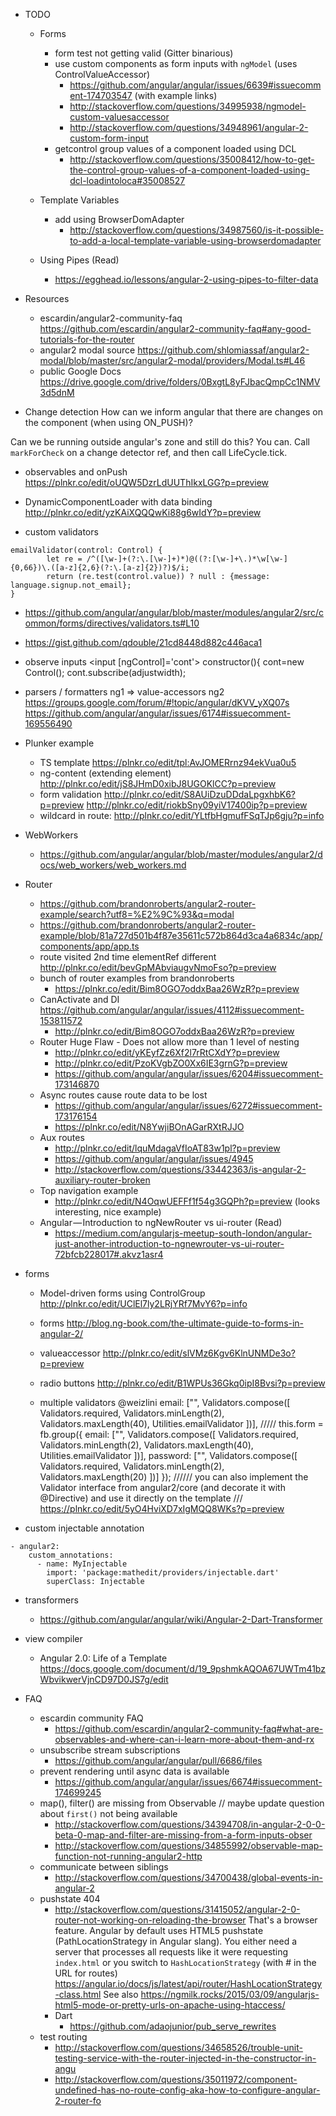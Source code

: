 - TODO
  - Forms
    - form test not getting valid (Gitter binarious)
    - use custom components as form inputs with `ngModel` (uses ControlValueAccessor)
      - https://github.com/angular/angular/issues/6639#issuecomment-174703547 (with example links)
      - http://stackoverflow.com/questions/34995938/ngmodel-custom-valuesaccessor
      - http://stackoverflow.com/questions/34948961/angular-2-custom-form-input
    - getcontrol group values of a component loaded using DCL
      - http://stackoverflow.com/questions/35008412/how-to-get-the-control-group-values-of-a-component-loaded-using-dcl-loadintoloca#35008527

  - Template Variables
    - add using BrowserDomAdapter
      - http://stackoverflow.com/questions/34987560/is-it-possible-to-add-a-local-template-variable-using-browserdomadapter

  - Using Pipes (Read)
    - https://egghead.io/lessons/angular-2-using-pipes-to-filter-data
    
    
- Resources
  - escardin/angular2-community-faq https://github.com/escardin/angular2-community-faq#any-good-tutorials-for-the-router
  - angular2 modal source https://github.com/shlomiassaf/angular2-modal/blob/master/src/angular2-modal/providers/Modal.ts#L46
  - public Google Docs https://drive.google.com/drive/folders/0BxgtL8yFJbacQmpCc1NMV3d5dnM

- Change detection
How can we inform angular that there are changes on the component (when using ON_PUSH)?

Can we be running outside angular's zone and still do this?
You can. Call `markForCheck` on a change detector ref, and then call LifeCycle.tick.

  - observables and onPush https://plnkr.co/edit/oUQW5DzrLdUUThIkxLGG?p=preview


- DynamicComponentLoader with data binding
http://plnkr.co/edit/yzKAiXQQQwKi88g6wIdY?p=preview

- custom validators
```
emailValidator(control: Control) {
        let re = /^([\w-]+(?:\.[\w-]+)*)@((?:[\w-]+\.)*\w[\w-]{0,66})\.([a-z]{2,6}(?:\.[a-z]{2})?)$/i;
        return (re.test(control.value)) ? null : {message: language.signup.not_email};
}
```
  - https://github.com/angular/angular/blob/master/modules/angular2/src/common/forms/directives/validators.ts#L10
  - https://gist.github.com/qdouble/21cd8448d882c446aca1

- observe inputs 
<input [ngControl]='cont'>
constructor(){
cont=new Control();
cont.subscribe(adjustwidth);

- parsers / formatters ng1 => value-accessors ng2
 https://groups.google.com/forum/#!topic/angular/dKVV_yXQ07s
 https://github.com/angular/angular/issues/6174#issuecomment-169556490

- Plunker example
  - TS template https://plnkr.co/edit/tpl:AvJOMERrnz94ekVua0u5
  - ng-content (extending element) http://plnkr.co/edit/jS8JHmD0xibJ8UGOKlCC?p=preview
  - form validation http://plnkr.co/edit/S8AUiDzuDDdaLpgxhbK6?p=preview 
    http://plnkr.co/edit/riokbSny09yiV17400ip?p=preview
  - wildcard in route: http://plnkr.co/edit/YLtfbHgmufFSqTJp6gju?p=info

- WebWorkers
  - https://github.com/angular/angular/blob/master/modules/angular2/docs/web_workers/web_workers.md


- Router
  - https://github.com/brandonroberts/angular2-router-example/search?utf8=%E2%9C%93&q=modal
  - https://github.com/brandonroberts/angular2-router-example/blob/81a727d501b4f87e35611c572b864d3ca4a6834c/app/components/app/app.ts
  - route visited 2nd time elementRef different http://plnkr.co/edit/bevGpMAbviaugvNmoFso?p=preview
  - bunch of router examples from brandonroberts
    - https://plnkr.co/edit/Bim8OGO7oddxBaa26WzR?p=preview
  - CanActivate and DI https://github.com/angular/angular/issues/4112#issuecomment-153811572
    - http://plnkr.co/edit/Bim8OGO7oddxBaa26WzR?p=preview
  - Router Huge Flaw - Does not allow more than 1 level of nesting 
    - http://plnkr.co/edit/yKEyfZz6Xf2l7rRtCXdY?p=preview
    - http://plnkr.co/edit/PzoKVgbZO0Xx6IE3grnG?p=preview
    - https://github.com/angular/angular/issues/6204#issuecomment-173146870
  - Async routes cause route data to be lost
    - https://github.com/angular/angular/issues/6272#issuecomment-173176154   
    - https://plnkr.co/edit/N8YwjiBOnAGarRXtRJJO
  - Aux routes
    - http://plnkr.co/edit/lquMdagaVfIoAT83w1pl?p=preview
    - https://github.com/angular/angular/issues/4945
    - http://stackoverflow.com/questions/33442363/is-angular-2-auxiliary-router-broken
  - Top navigation example
    - http://plnkr.co/edit/N4OqwUEFFf1f54g3GQPh?p=preview (looks interesting, nice example)
  - Angular — Introduction to ngNewRouter vs ui-router (Read)
    - https://medium.com/angularjs-meetup-south-london/angular-just-another-introduction-to-ngnewrouter-vs-ui-router-72bfcb228017#.akvz1asr4   

- forms
  - Model-driven forms using ControlGroup http://plnkr.co/edit/UClEl7ly2LRjYRf7MvY6?p=info
  - forms 
  http://blog.ng-book.com/the-ultimate-guide-to-forms-in-angular-2/
  - valueaccessor http://plnkr.co/edit/slVMz6Kgv6KlnUNMDe3o?p=preview
  - radio buttons http://plnkr.co/edit/B1WPUs36Gkq0ipI8Bvsi?p=preview
                  
  
  - multiple validators
  @weizlini email: ["", Validators.compose([ Validators.required, Validators.minLength(2), Validators.maxLength(40), Utilities.emailValidator ])],
  /////
  this.form = fb.group({
              email: ["", Validators.compose([
                  Validators.required,
                  Validators.minLength(2),
                  Validators.maxLength(40),
                  Utilities.emailValidator
              ])],
              password: ["", Validators.compose([
                  Validators.required,
                  Validators.minLength(2),
                  Validators.maxLength(20)
              ])]
          });
  //////
  you can also implement the Validator interface from angular2/core (and decorate it with @Directive) and use it directly on the template
  /// https://plnkr.co/edit/5yO4HviXD7xIgMQQ8WKs?p=preview
  
- custom injectable annotation
```
- angular2:
    custom_annotations:
      - name: MyInjectable
        import: 'package:mathedit/providers/injectable.dart'
        superClass: Injectable
```
        
- transformers
  - https://github.com/angular/angular/wiki/Angular-2-Dart-Transformer        

- view compiler
  - Angular 2.0: Life of a Template https://docs.google.com/document/d/19_9pshmkAQOA67UWTm41bzWbvikwerVjnCD97D0JS7g/edit

- FAQ
  - escardin community FAQ 
    - https://github.com/escardin/angular2-community-faq#what-are-observables-and-where-can-i-learn-more-about-them-and-rx
  - unsubscribe stream subscriptions
    - https://github.com/angular/angular/pull/6686/files
  - prevent rendering until async data is available  
    - https://github.com/angular/angular/issues/6674#issuecomment-174699245
  - map(), filter() are missing from Observable
    // maybe update question about `first()` not being available
    - http://stackoverflow.com/questions/34394708/in-angular-2-0-0-beta-0-map-and-filter-are-missing-from-a-form-inputs-obser
    - http://stackoverflow.com/questions/34855992/observable-map-function-not-running-angular2-http
  - communicate between siblings
    - http://stackoverflow.com/questions/34700438/global-events-in-angular-2
  - pushstate 404
    - http://stackoverflow.com/questions/31415052/angular-2-0-router-not-working-on-reloading-the-browser
    That's a browser feature.
    Angular by default uses HTML5 pushstate (PathLocationStrategy in Angular slang). 
    You either need a server that processes all requests like it were requesting `index.html` or you switch to `HashLocationStrategy` (with # in the URL for routes)
    https://angular.io/docs/js/latest/api/router/HashLocationStrategy-class.html
    See also https://ngmilk.rocks/2015/03/09/angularjs-html5-mode-or-pretty-urls-on-apache-using-htaccess/
    - Dart
      - https://github.com/adaojunior/pub_serve_rewrites
  - test routing
    - http://stackoverflow.com/questions/34658526/trouble-unit-testing-service-with-the-router-injected-in-the-constructor-in-angu
    - http://stackoverflow.com/questions/35011972/component-undefined-has-no-route-config-aka-how-to-configure-angular-2-router-fo
